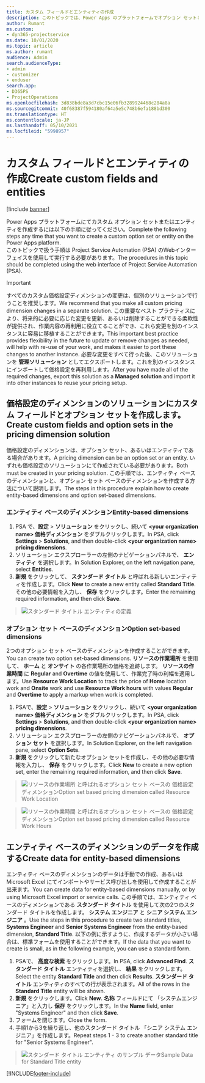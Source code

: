 ```yaml
---
title: カスタム フィールドとエンティティの作成
description: このトピックでは、Power Apps のプラットフォームでオプション セットとエンティティを作成する方法を説明します。
author: Rumant
ms.custom:
- dyn365-projectservice
ms.date: 10/01/2020
ms.topic: article
ms.author: rumant
audience: Admin
search.audienceType:
- admin
- customizer
- enduser
search.app:
- D365PS
- ProjectOperations
ms.openlocfilehash: 3d838bde8a3d7cbc15e06fb3289924468c284a8a
ms.sourcegitcommit: 40f68387f594180af64a5e5c748b6efa188bd300
ms.translationtype: HT
ms.contentlocale: ja-JP
ms.lasthandoff: 05/10/2021
ms.locfileid: "5998957"
---
```

# <a name="create-custom-fields-and-entities"></a><span data-ttu-id="e2598-103">カスタム フィールドとエンティティの作成</span><span class="sxs-lookup"><span data-stu-id="e2598-103">Create custom fields and entities</span></span> 

[!include [banner](../includes/psa-now-project-operations.md)]

<span data-ttu-id="e2598-104">Power Apps プラットフォームにてカスタム オプション セットまたはエンティティを作成するには以下の手順に従ってください。</span><span class="sxs-lookup"><span data-stu-id="e2598-104">Complete the following steps any time that you want to create a custom option set or entity on the Power Apps platform.</span></span>  
<span data-ttu-id="e2598-105">このトピックで扱う手順は Project Service Automation (PSA) のWebインターフェイスを使用して実行する必要があります。</span><span class="sxs-lookup"><span data-stu-id="e2598-105">The procedures in this topic should be completed using the web interface of Project Service Automation (PSA).</span></span>

> [!IMPORTANT]
> <span data-ttu-id="e2598-106">すべてのカスタム価格設定ディメンションの変更は、個別のソリューションで行うことを推奨します。</span><span class="sxs-lookup"><span data-stu-id="e2598-106">We recommend that you make all custom pricing dimension changes in a separate solution.</span></span> <span data-ttu-id="e2598-107">この重要なベスト プラクティスにより、将来的に必要に応じた変更を更新、あるいは削除することができる柔軟性が提供され、作業内容の再利用に役立てることができ、これら変更を別のインスタンスに容易に移植することができます。</span><span class="sxs-lookup"><span data-stu-id="e2598-107">This important best practice provides flexibility in the future to update or remove changes as needed, will help with re-use of your work, and makes it easier to port these changes to another instance.</span></span> <span data-ttu-id="e2598-108">必要な変更をすべて行った後、このソリューションを **管理ソリューション** としてエクスポートします。これを別のインスタンスにインポートして価格設定を再利用します。</span><span class="sxs-lookup"><span data-stu-id="e2598-108">After you have made all of the required changes, export this solution as a **Managed solution** and import it into other instances to reuse your pricing setup.</span></span>

  
## <a name="create-custom-fields-and-option-sets-in-the-pricing-dimension-solution"></a><span data-ttu-id="e2598-109">価格設定のディメンションのソリューションにカスタム フィールドとオプション セットを作成します。</span><span class="sxs-lookup"><span data-stu-id="e2598-109">Create custom fields and option sets in the pricing dimension solution</span></span>

<span data-ttu-id="e2598-110">価格設定のディメンションは、オプション セット、あるいはエンティティである場合があります。</span><span class="sxs-lookup"><span data-stu-id="e2598-110">A pricing dimension can be an option set or an entity.</span></span> <span data-ttu-id="e2598-111">いずれも価格設定のソリューションにて作成されている必要があります。</span><span class="sxs-lookup"><span data-stu-id="e2598-111">Both must be created in your pricing solution.</span></span> <span data-ttu-id="e2598-112">この手順では、エンティティ ベースのディメンションと、オプション セット ベースのディメンションを作成する方法について説明します。</span><span class="sxs-lookup"><span data-stu-id="e2598-112">The steps in this procedure explain how to create entity-based dimensions and option set-based dimensions.</span></span>

### <a name="entity-based-dimensions"></a><span data-ttu-id="e2598-113">エンティティ ベースのディメンション</span><span class="sxs-lookup"><span data-stu-id="e2598-113">Entity-based dimensions</span></span>

1. <span data-ttu-id="e2598-114">PSA で、**設定** > **ソリューション** をクリックし、続いて **\<your organization name> 価格ディメンション** をダブルクリックします。</span><span class="sxs-lookup"><span data-stu-id="e2598-114">In PSA, click **Settings** > **Solutions**, and then double-click **\<your organization name> pricing dimensions**.</span></span>
2. <span data-ttu-id="e2598-115">ソリューション エクスプローラーの左側のナビゲーションパネルで、 **エンティティ** を選択します。</span><span class="sxs-lookup"><span data-stu-id="e2598-115">In Solution Explorer, on the left navigation pane, select **Entities**.</span></span>
3. <span data-ttu-id="e2598-116">**新規** をクリックして、 **スタンダード タイトル** と呼ばれる新しいエンティティを作成します。</span><span class="sxs-lookup"><span data-stu-id="e2598-116">Click **New** to create a new entity called **Standard Title**.</span></span> <span data-ttu-id="e2598-117">その他の必要情報を入力し、 **保存** をクリックします。</span><span class="sxs-lookup"><span data-stu-id="e2598-117">Enter the remaining required information, and then click **Save**.</span></span>

> ![スタンダード タイトル エンティティの定義](media/Standard-Title-entity-definition.png)


### <a name="option-set-based-dimensions"></a><span data-ttu-id="e2598-119">オプション セット ベースのディメンション</span><span class="sxs-lookup"><span data-stu-id="e2598-119">Option set-based dimensions</span></span> 
<span data-ttu-id="e2598-120">2つのオプション セット ベースのディメンションを作成することができます。</span><span class="sxs-lookup"><span data-stu-id="e2598-120">You can create two option set-based dimensions.</span></span> <span data-ttu-id="e2598-121">**リソースの作業場所** を使用して、 **ホーム** と **オンサイト** の各作業場所の価格を追跡します。 **リソースの作業時間** に **Regular** and **Overtime** の値を使用して、作業完了時の利幅を適用します。</span><span class="sxs-lookup"><span data-stu-id="e2598-121">Use **Resource Work Location** to track the price of **Home** location work and **Onsite** work and use **Resource Work hours** with values **Regular** and **Overtime** to apply a markup when work is completed.</span></span>


1. <span data-ttu-id="e2598-122">PSAで、**設定** > **ソリューション** をクリックし、続いて **\<your organization name> 価格ディメンション** をダブルクリックします。</span><span class="sxs-lookup"><span data-stu-id="e2598-122">In PSA, click **Settings** > **Solutions**, and then double-click  **\<your organization name> pricing dimensions**.</span></span> 
2. <span data-ttu-id="e2598-123">ソリューション エクスプローラーの左側のナビゲーションパネルで、  **オプション セット** を選択します。</span><span class="sxs-lookup"><span data-stu-id="e2598-123">In Solution Explorer, on the left navigation pane, select  **Option Sets**.</span></span> 
3. <span data-ttu-id="e2598-124">**新規** をクリックして新たなオプション セットを作成し、その他の必要な情報を入力し、 **保存** をクリックします。</span><span class="sxs-lookup"><span data-stu-id="e2598-124">Click **New** to create a new option set, enter the remaining required information, and then click **Save**.</span></span>

> ![<span data-ttu-id="e2598-125">リソースの作業場所 と呼ばれるオプション セット ベースの 価格設定ディメンション</span><span class="sxs-lookup"><span data-stu-id="e2598-125">Option set based pricing dimension called Resource Work Location</span></span> ](media/Option-set-PD-called-Resource-Work-Location.png)

> ![<span data-ttu-id="e2598-126">リソースの作業時間 と呼ばれるオプション セット ベースの 価格設定ディメンション</span><span class="sxs-lookup"><span data-stu-id="e2598-126">Option set based pricing dimension called Resource Work Hours</span></span> ](media/Option-set-PD-called-Resource-Work-Hours.PNG)


## <a name="create-data-for-entity-based-dimensions"></a><span data-ttu-id="e2598-127">エンティティ ベースのディメンションのデータを作成する</span><span class="sxs-lookup"><span data-stu-id="e2598-127">Create data for entity-based dimensions</span></span>

<span data-ttu-id="e2598-128">エンティティ ベースのディメンションのデータは手動での作成、あるいは Microsoft Excel にてインポートやサービス呼び出しを使用して作成することが出来ます。</span><span class="sxs-lookup"><span data-stu-id="e2598-128">You can create data for entity-based dimensions manually, or by using Microsoft Excel import or service calls.</span></span> <span data-ttu-id="e2598-129">この手順では、エンティティ ベースのディメンションである **スタンダード タイトル** を使用して次の2つのスタンダード タイトルを作成します。 **システム エンジニア** と **シニア システム エンジニア** 。</span><span class="sxs-lookup"><span data-stu-id="e2598-129">Use the steps in this procedure to create two standard titles, **Systems Engineer** and **Senior Systems Engineer** from the entity-based dimension, **Standard Title**.</span></span> <span data-ttu-id="e2598-130">以下の例に示すように、作成するデータが小さい場合は、標準フォームを使用することができます。</span><span class="sxs-lookup"><span data-stu-id="e2598-130">If the data that you want to create is small, as in the following example, you can use a standard form.</span></span>

1. <span data-ttu-id="e2598-131">PSAで、 **高度な検索** をクリックします。</span><span class="sxs-lookup"><span data-stu-id="e2598-131">In PSA, click **Advanced Find**.</span></span> <span data-ttu-id="e2598-132">**スタンダード タイトル** エンティティを選択し、 **結果** をクリックします。</span><span class="sxs-lookup"><span data-stu-id="e2598-132">Select the entity **Standard Title** and then click **Results**.</span></span> <span data-ttu-id="e2598-133">**スタンダード タイトル** エンティティのすべての行が表示されます。</span><span class="sxs-lookup"><span data-stu-id="e2598-133">All of the rows in the **Standard Title** entity will be shown.</span></span>
2. <span data-ttu-id="e2598-134">**新規** をクリックします。</span><span class="sxs-lookup"><span data-stu-id="e2598-134">Click **New**.</span></span> <span data-ttu-id="e2598-135">**名称** フィールドにて 「システムエンジニア」と入力し **保存** をクリックします。</span><span class="sxs-lookup"><span data-stu-id="e2598-135">In the **Name** field, enter "Systems Engineer" and then click **Save**.</span></span>
3. <span data-ttu-id="e2598-136">フォームを閉じます。</span><span class="sxs-lookup"><span data-stu-id="e2598-136">Close the form.</span></span> 
4. <span data-ttu-id="e2598-137">手順1から3を繰り返し、他のスタンダード タイトル 「シニア システム エンジニア」を作成します。</span><span class="sxs-lookup"><span data-stu-id="e2598-137">Repeat steps 1 - 3 to create another standard title for "Senior Systems Engineer".</span></span>

> ![<span data-ttu-id="e2598-138">スタンダード タイトル エンティティ のサンプル データ</span><span class="sxs-lookup"><span data-stu-id="e2598-138">Sample Data for Standard Title entity</span></span> ](media/ST-data.png)




[!INCLUDE[footer-include](../includes/footer-banner.md)]